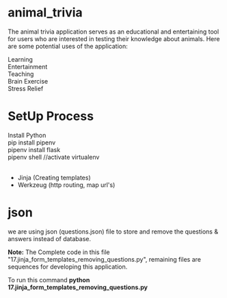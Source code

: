# animal_trivia
The animal trivia application serves as an educational and entertaining tool for users who are interested in testing their knowledge about animals. Here are some potential uses of the application:

Learning<br>
Entertainment<br>
Teaching<br>
Brain Exercise<br>
Stress Relief<br>

# SetUp Process
Install Python<br>
pip install pipenv<br>
pipenv install flask<br>
pipenv shell //activate virtualenv<br>
<br>
- Jinja (Creating templates)<br>
- Werkzeug (http routing, map url's)<br>

# json
we are using json (questions.json) file to store and remove the questions & answers instead of database.

**Note:**
The Complete code in this file "17.jinja_form_templates_removing_questions.py", remaining files are sequences for developing this application.

To run this command **python 17.jinja_form_templates_removing_questions.py**

